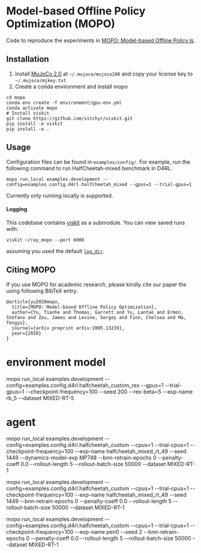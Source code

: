 # Model-based Offline Policy Optimization (MOPO)

Code to reproduce the experiments in [MOPO: Model-based Offline Policy ls](https://arxiv.org/pdf/2005.13239.pdf).



## Installation
1. Install [MuJoCo 2.0](https://www.roboti.us/index.html) at `~/.mujoco/mujoco200` and copy your license key to `~/.mujoco/mjkey.txt`
2. Create a conda environment and install mopo
```
cd mopo
conda env create -f environment/gpu-env.yml
conda activate mopo
# Install viskit
git clone https://github.com/vitchyr/viskit.git
pip install -e viskit
pip install -e .
```

## Usage
Configuration files can be found in `examples/config/`. For example, run the following command to run HalfCheetah-mixed benchmark in D4RL.

```
mopo run_local examples.development --config=examples.config.d4rl.halfcheetah_mixed --gpus=1 --trial-gpus=1
```

Currently only running locally is supported.


#### Logging

This codebase contains [viskit](https://github.com/vitchyr/viskit) as a submodule. You can view saved runs with:
```
viskit ~/ray_mopo --port 6008
```
assuming you used the default [`log_dir`](examples/config/halfcheetah/0.py#L7).

## Citing MOPO
If you use MOPO for academic research, please kindly cite our paper the using following BibTeX entry.

```
@article{yu2020mopo,
  title={MOPO: Model-based Offline Policy Optimization},
  author={Yu, Tianhe and Thomas, Garrett and Yu, Lantao and Ermon, Stefano and Zou, James and Levine, Sergey and Finn, Chelsea and Ma, Tengyu},
  journal={arXiv preprint arXiv:2005.13239},
  year={2020}
}
```
# environment model
mopo run_local examples.development --config=examples.config.d4rl.halfcheetah_custom_rex --gpus=1 --trial-gpus=1 --checkpoint-frequency=100 --seed 200 --rex-beta=5 --exp-name rb_5 --dataset MIXED-RT-5

# agent
mopo run_local examples.development --config=examples.config.d4rl.halfcheetah_custom --cpus=1 --trial-cpus=1 --checkpoint-frequency=100 --exp-name halfcheetah_mixed_rt_49 --seed 1449 --dynamics-model-exp MP748 --bnn-retrain-epochs 0 --penalty-coeff 0.0 --rollout-length 5 --rollout-batch-size 50000 --dataset MIXED-RT-1

mopo run_local examples.development --config=examples.config.d4rl.halfcheetah_custom --cpus=1 --trial-cpus=1 --checkpoint-frequency=100 --exp-name halfcheetah_mixed_rt_49 --seed 1449 --bnn-retrain-epochs 0 --penalty-coeff 0.0 --rollout-length 5 --rollout-batch-size 50000 --dataset MIXED-RT-1

mopo run_local examples.development --config=examples.config.d4rl.halfcheetah_custom --cpus=1 --trial-cpus=1 --checkpoint-frequency=100 --exp-name pen0 --seed 2 --bnn-retrain-epochs 0 --penalty-coeff 0.0 --rollout-length 5 --rollout-batch-size 50000 --dataset MIXED-RT-1

